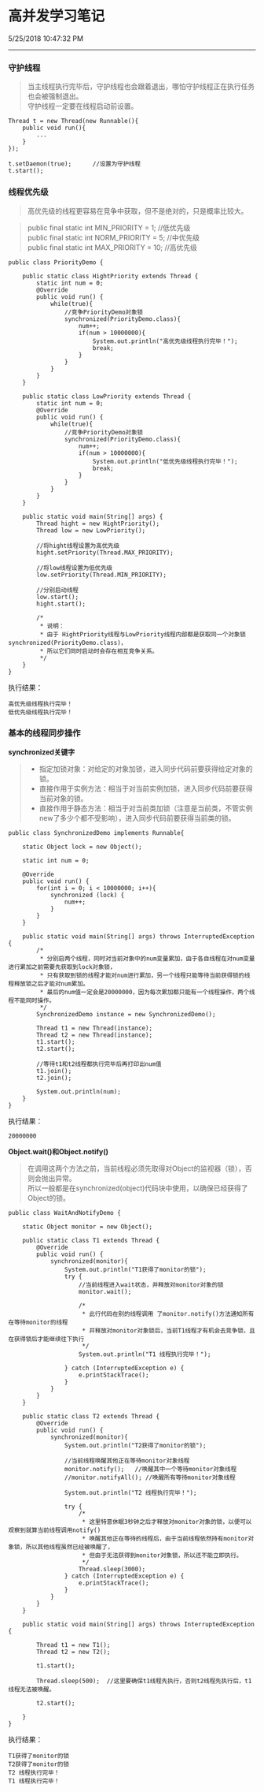 # 高并发学习笔记

5/25/2018 10:47:32 PM 

--------------------------
### 守护线程
> 当主线程执行完毕后，守护线程也会跟着退出，哪怕守护线程正在执行任务也会被强制退出。  
> 守护线程一定要在线程启动前设置。

	Thread t = new Thread(new Runnable(){
		public void run(){
			...
		}
	});

	t.setDaemon(true);		//设置为守护线程
	t.start();

### 线程优先级
> 高优先级的线程更容易在竞争中获取，但不是绝对的，只是概率比较大。

> public final static int MIN_PRIORITY = 1;	    //低优先级  
> public final static int NORM_PRIORITY = 5;	//中优先级  
> public final static int MAX_PRIORITY = 10;	//高优先级  

	public class PriorityDemo {
	
		public static class HightPriority extends Thread {
			static int num = 0;
			@Override
			public void run() {
				while(true){
					//竞争PriorityDemo对象锁
					synchronized(PriorityDemo.class){	
						num++;
						if(num > 10000000){
							System.out.println("高优先级线程执行完毕！");
							break;
						}
					}
				}
			}
		}
		
		public static class LowPriority extends Thread {
			static int num = 0;
			@Override
			public void run() {
				while(true){
					//竞争PriorityDemo对象锁
					synchronized(PriorityDemo.class){	
						num++;
						if(num > 10000000){
							System.out.println("低优先级线程执行完毕！");
							break;
						}
					}
				}
			}
		}
	
		public static void main(String[] args) {
			Thread hight = new HightPriority();
			Thread low = new LowPriority();
			
			//将hight线程设置为高优先级
			hight.setPriority(Thread.MAX_PRIORITY);
			
			//将low线程设置为低优先级
			low.setPriority(Thread.MIN_PRIORITY);
			
			//分别启动线程
			low.start();
			hight.start();
			
			/*
			 * 说明：
			 * 由于 HightPriority线程与LowPriority线程内部都是获取同一个对象锁synchronized(PriorityDemo.class)，
			 * 所以它们同时启动时会存在相互竞争关系。
			 */
		} 
	}

执行结果：

	高优先级线程执行完毕！
	低优先级线程执行完毕！


### 基本的线程同步操作

**synchronized关键字**  
> - 指定加锁对象：对给定的对象加锁，进入同步代码前要获得给定对象的锁。  
> - 直接作用于实例方法：相当于对当前实例加锁，进入同步代码前要获得当前对象的锁。  
> - 直接作用于静态方法：相当于对当前类加锁（注意是当前类，不管实例new了多少个都不受影响），进入同步代码前要获得当前类的锁。

	public class SynchronizedDemo implements Runnable{
	
		static Object lock = new Object();
		
		static int num = 0;
		
		@Override
		public void run() {
			for(int i = 0; i < 10000000; i++){
				synchronized (lock) {
					num++;
				}
			}
		}
		
		public static void main(String[] args) throws InterruptedException {
			/*
			 * 分别启两个线程，同时对当前对象中的num变量累加，由于各自线程在对num变量进行累加之前需要先获取到lock对象锁，
			 * 只有获取到锁的线程才能对num进行累加，另一个线程只能等待当前获得锁的线程释放锁之后才能对num累加。
			 * 最后的num值一定会是20000000，因为每次累加都只能有一个线程操作，两个线程不能同时操作。
			 */
			SynchronizedDemo instance = new SynchronizedDemo();
			
			Thread t1 = new Thread(instance);
			Thread t2 = new Thread(instance);
			t1.start();
			t2.start();
			
			//等待t1和t2线程都执行完毕后再打印出num值
			t1.join();
			t2.join();
			
			System.out.println(num);
		}
	}

执行结果：

	20000000


**Object.wait()和Object.notify()**  
> 在调用这两个方法之前，当前线程必须先取得对Object的监视器（锁），否则会抛出异常。  
> 所以一般都是在synchronized(object)代码块中使用，以确保已经获得了Object的锁。

	public class WaitAndNotifyDemo {

		static Object monitor = new Object();
		
		public static class T1 extends Thread {
			@Override
			public void run() {
				synchronized(monitor){
					System.out.println("T1获得了monitor的锁");
					try {
						//当前线程进入wait状态，并释放对monitor对象的锁
						monitor.wait();
						
						/*
						 * 此行代码在别的线程调用 了monitor.notify()方法通知所有在等待monitor的线程
						 * 并释放对monitor对象锁后，当前T1线程才有机会去竞争锁，且在获得锁后才能继续往下执行
						 */
						System.out.println("T1 线程执行完毕！");
						
					} catch (InterruptedException e) {
						e.printStackTrace();
					}
				}
			}
		}
		
		public static class T2 extends Thread {
			@Override
			public void run() {
				synchronized(monitor){
					System.out.println("T2获得了monitor的锁");
					
					//当前线程唤醒其他正在等待monitor对象线程
					monitor.notify();	//唤醒其中一个等待monitor对象线程
					//monitor.notifyAll(); //唤醒所有等待monitor对象线程
					
					System.out.println("T2 线程执行完毕！");
					
					try {
						/*
						 * 这里特意休眠3秒钟之后才释放对monitor对象的锁，以便可以观察到就算当前线程调用notify()
						 * 唤醒其他正在等待的线程后，由于当前线程依然持有monitor对象锁，所以其他线程虽然已经被唤醒了，
						 * 但由于无法获得到monitor对象锁，所以还不能立即执行。
						 */
						Thread.sleep(3000);
					} catch (InterruptedException e) {
						e.printStackTrace();
					}
				}
			}
		}
		
		public static void main(String[] args) throws InterruptedException {
			
			Thread t1 = new T1();
			Thread t2 = new T2();
			
			t1.start();
			
			Thread.sleep(500);	//这里要确保t1线程先执行，否则t2线程先执行后，t1线程无法被唤醒。
			
			t2.start();
			
		}
	}

执行结果：

	T1获得了monitor的锁
	T2获得了monitor的锁
	T2 线程执行完毕！
	T1 线程执行完毕！
